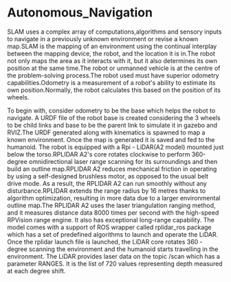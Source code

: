 # Autonomous_Navigation

SLAM uses a complex array of computations,algorithms and sensory inputs to navigate in a previously unknown environment or revise a known map.SLAM is the mapping of an environment using the continual interplay between the mapping device, the robot, and the location it is in.The robot not only maps the area as it interacts with it, but it also determines its own position at the same time.The robot or unmanned vehicle is at the centre of the problem-solving process.The robot used must have superior odometry capabilities.Odometry is a measurement of a robot's ability to estimate its own position.Normally, the robot calculates this based on the position of its wheels. 

To begin with, consider odometry to be the base which helps the robot to navigate. A URDF file of the robot base is created considering the 3 wheels to be child links and base to be the parent link to simulate it in gazebo and RVIZ.The URDF generated along with kinematics is spawned to map a known environment. Once the map is generated it is saved and fed to the humanoid. The robot is equipped with a Rpi - LiDAR(A2 model) mounted just below the torso.RPLIDAR A2's core rotates clockwise to perform 360-degree omnidirectional laser range scanning for its surroundings and then build an outline map.RPLIDAR A2 reduces mechanical friction in operating by using a self-designed brushless motor, as opposed to the usual belt drive mode. As a result, the RPLIDAR A2 can run smoothly without any disturbance.RPLIDAR extends the range radius by 16 metres thanks to algorithm optimization, resulting in more data due to a larger environmental outline map.The RPLIDAR A2 uses the laser triangulation ranging method, and it measures distance data 8000 times per second with the high-speed RPVision range engine. It also has exceptional long-range capability. The model comes with a support of ROS wrapper called rplidar_ros package which has a set of predefined algorithms to launch and operate the LiDAR. Once the rplidar launch file is launched, the LiDAR core rotates 360 - degree scanning the environment and the humanoid starts travelling in the environment. The LiDAR provides laser data on the topic /scan which has a parameter RANGES. It is the list of 720 values representing depth measured at each degree shift.
